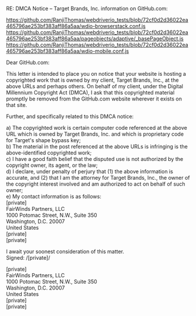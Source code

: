 RE: DMCA Notice – Target Brands, Inc. information on GitHub.com:  

https://github.com/RanjiThomas/webdriverio_tests/blob/72cf0d2d36022ea465796ae253bf383aff86a5aa/wdio-browserstack.conf.js  
https://github.com/RanjiThomas/webdriverio_tests/blob/72cf0d2d36022ea465796ae253bf383aff86a5aa/pageobjects/adaptive/_basePageObject.js  
https://github.com/RanjiThomas/webdriverio_tests/blob/72cf0d2d36022ea465796ae253bf383aff86a5aa/wdio-mobile.conf.js  

Dear GitHub.com:  

This letter is intended to place you on notice that your website is hosting a copyrighted work that is owned by my client, Target Brands, Inc., at the above URLs and perhaps others. On behalf of my client, under the Digital Millennium Copyright Act (DMCA), I ask that this copyrighted material promptly be removed from the GitHub.com website wherever it exists on that site.  

Further, and specifically related to this DMCA notice:

a) The copyrighted work is certain computer code referenced at the above URL which is owned by Target Brands, Inc. and which is proprietary code for Target's shape bypass key;  
b) The material in the post referenced at the above URLs is infringing is the above-identified copyrighted work;  
c) I have a good faith belief that the disputed use is not authorized by the copyright owner, its agent, or the law;  
d) I declare, under penalty of perjury that (1) the above information is accurate, and (2) that I am the attorney for Target Brands, Inc., the owner of the copyright interest involved and am authorized to act on behalf of such owner;  
e) My contact information is as follows:  
[private]  
FairWinds Partners, LLC  
1000 Potomac Street, N.W., Suite 350  
Washington, D.C. 20007  
United States  
[private]  
[private]  

I await your soonest consideration of this matter.  
Signed: /[private]/  

[private]  
FairWinds Partners, LLC  
1000 Potomac Street, N.W., Suite 350  
Washington, D.C. 20007  
United States  
[private]  
[private]  
